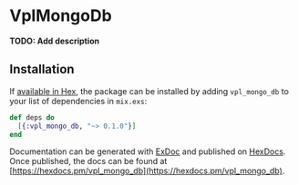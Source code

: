 # VplMongoDb

**TODO: Add description**

## Installation

If [available in Hex](https://hex.pm/docs/publish), the package can be installed
by adding `vpl_mongo_db` to your list of dependencies in `mix.exs`:

```elixir
def deps do
  [{:vpl_mongo_db, "~> 0.1.0"}]
end
```

Documentation can be generated with [ExDoc](https://github.com/elixir-lang/ex_doc)
and published on [HexDocs](https://hexdocs.pm). Once published, the docs can
be found at [https://hexdocs.pm/vpl_mongo_db](https://hexdocs.pm/vpl_mongo_db).

